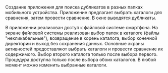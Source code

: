 # 
Создание приложения для поиска дубликатов в разных папках мобильного устройства. 
Приложение предлагает выбрать каталоги для сравнения, затем провести сравнение. В окне выводятся дубликаты.

В приложении реализован доступ к файловой системе смартфона.
На экране файловой системы реализован выбор папок в каталоге (файлы "некликабельные"), возвращение в корень каталога, выбор конечной директории и выход без сохранения данных.
Основные экраны активностей предоставляют выбрать каталоги и провести сравнение их содержимого.
Выбор второго каталога только после выбора первого.
Процедура доступна только после выбора обоих каталогов.
В любой момент можно изменить выбранные каталоги.
